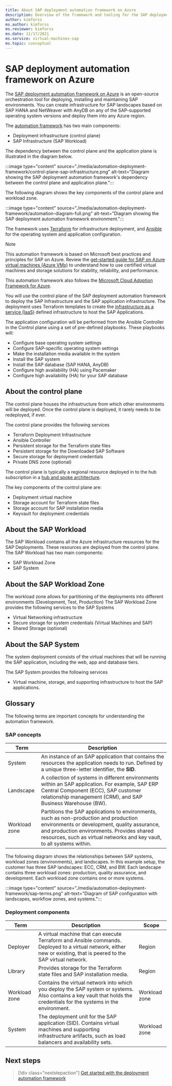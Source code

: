 ```yaml
---
title: About SAP deployment automation framework on Azure
description: Overview of the framework and tooling for the SAP deployment automation framework on Azure.
author: kimforss
ms.author: kimforss
ms.reviewer: kimforss
ms.date: 11/17/2021
ms.service: virtual-machines-sap
ms.topic: conceptual
---
```

# SAP deployment automation framework on Azure

The [SAP deployment automation framework on Azure](https://github.com/Azure/sap-hana) is an open-source orchestration tool for
deploying, installing and maintaining SAP environments. You can create infrastructure for SAP landscapes based on SAP HANA and NetWeaver with AnyDB on any of the SAP-supported operating system versions and deploy them into any Azure region.

The [automation framework](https://github.com/Azure/sap-hana) has two main components:
-	Deployment infrastructure (control plane) 
-	SAP Infrastructure (SAP Workload)

The dependency between the control plane and the application plane is illustrated in the diagram below.

:::image type="content" source="./media/automation-deployment-framework/control-plane-sap-infrastructure.png" alt-text="Diagram showing the SAP deployment automation framework's dependency between the control plane and application plane.":::

The following diagram shows the key components of the control plane and workload zone.

:::image type="content" source="./media/automation-deployment-framework/automation-diagram-full.png" alt-text="Diagram showing the SAP deployment automation framework environment.":::

The framework uses [Terraform](https://www.terraform.io/) for infrastructure deployment, and [Ansible](https://www.ansible.com/) for the operating system and application configuration.

> [!NOTE]
> This automation framework is based on Microsoft best practices and principles for SAP on Azure. Review the [get-started guide for SAP on Azure virtual machines (Azure VMs)](get-started.md) to understand how to use certified virtual machines and storage solutions for stability, reliability, and performance.
> 
> This automation framework also follows the [Microsoft Cloud Adoption Framework for Azure](/azure/cloud-adoption-framework/).

You will use the control plane of the SAP deployment automation framework to deploy the SAP Infrastructure and the SAP application infrastructure. The deployment uses Terraform templates to create the [infrastructure as a service (IaaS)](https://azure.microsoft.com/overview/what-is-iaas) defined infrastructure to host the SAP Applications.

The application configuration will be performed from the Ansible Controller in the Control plane using a set of pre-defined playbooks. These playbooks will:

- Configure base operating system settings
- Configure SAP-specific operating system settings
- Make the installation media available in the system
- Install the SAP system
- Install the SAP database (SAP HANA, AnyDB)
- Configure high availability (HA) using Pacemaker
- Configure high availability (HA) for your SAP database


## About the control plane

The control plane houses the infrastructure from which other environments will be deployed. Once the
control plane is deployed, it rarely needs to be redeployed, if ever.

The control plane provides the following services
-	Terraform Deployment Infrastructure
-	Ansible Controller
-	Persistent storage for the Terraform state files
-	Persistent storage for the Downloaded SAP Software
-	Secure storage for deployment credentials
-	Private DNS zone (optional)

The control plane is typically a regional resource deployed in to the hub subscription in a [hub and spoke architecture](/azure/architecture/reference-architectures/hybrid-networking/hub-spoke). 

The key components of the control plane are:
- Deployment virtual machine 
- Storage account for Terraform state files
- Storage account for SAP installation media
- Keyvault for deployment credentials


## About the SAP Workload

The SAP Workload contains all the Azure infrastructure resources for the SAP Deployments. These resources are deployed from the control plane. 
The SAP Workload has two main components:
-	SAP Workload Zone
-	SAP System

## About the SAP Workload Zone

The workload zone allows for partitioning of the deployments into different environments (Development,
Test, Production)
The SAP Workload Zone provides the following services to the SAP Systems
-	Virtual Networking infrastructure
-	Secure storage for system credentials (Virtual Machines and SAP)
-	Shared Storage (optional)


## About the SAP System

The system deployment consists of the virtual machines that will be running the SAP application, including the web, app and database tiers.

The SAP System provides the following services
-	Virtual machine, storage, and supporting infrastructure to host the SAP applications.

## Glossary

The following terms are important concepts for understanding the automation framework.

### SAP concepts

| Term | Description |
| ---- | ----------- |
| System | An instance of an SAP application that contains the resources the application needs to run. Defined by a unique three-letter identifier, the **SID**.
| Landscape | A collection of systems in different environments within an SAP application. For example, SAP ERP Central Component (ECC), SAP customer relationship management (CRM), and SAP Business Warehouse (BW). |
| Workload zone | Partitions the SAP applications to environments, such as non-production and production environments or development, quality assurance, and production environments. Provides shared resources, such as virtual networks and key vault, to all systems within. |

The following diagram shows the relationships between SAP systems, workload zones (environments), and landscapes. In this example setup, the customer has three SAP landscapes: ECC, CRM, and BW. Each landscape contains three workload zones: production, quality assurance, and development. Each workload zone contains one or more systems.

:::image type="content" source="./media/automation-deployment-framework/sap-terms.png" alt-text="Diagram of SAP configuration with landscapes, workflow zones, and systems.":::

### Deployment components

| Term | Description | Scope |
| ---- | ----------- | ----- |
| Deployer | A virtual machine that can execute Terraform and Ansible commands. Deployed to a virtual network, either new or existing, that is peered to the SAP virtual network. | Region |
| Library | Provides storage for the Terraform state files and SAP installation media. | Region |
| Workload zone | Contains the virtual network into which you deploy the SAP system or systems. Also contains a key vault that holds the credentials for the systems in the environment. | Workload zone |
| System | The deployment unit for the SAP application (SID). Contains virtual machines and supporting infrastructure artifacts, such as load balancers and availability sets. | Workload zone |


## Next steps

> [!div class="nextstepaction"]
> [Get started with the deployment automation framework](automation-get-started.md)
